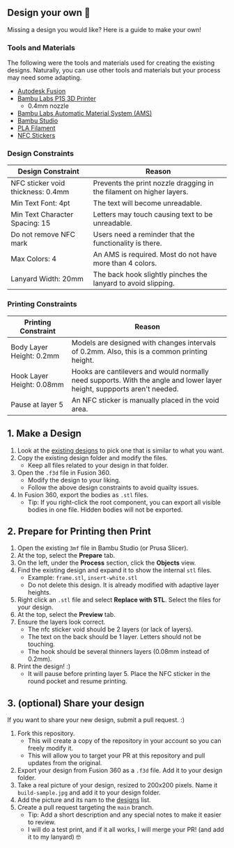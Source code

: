 ## Design your own 🎨
Missing a design you would like? Here is a guide to make your own!

### Tools and Materials
The following were the tools and materials used for creating the existing designs.
Naturally, you can use other tools and materials but your process may need some adapting.

- [Autodesk Fusion](https://www.autodesk.com/products/fusion-360/personal)
- [Bambu Labs P1S 3D Printer](https://bambulab.com/en-us/p1)
    - 0.4mm nozzle
- [Bambu Labs Automatic Material System (AMS)](https://us.store.bambulab.com/products/ams-multicolor-printing)
- [Bambu Studio](https://bambulab.com/en/download/studio)
- [PLA Filament](https://store.bambulab.com/products/pla-basic-filament)
- [NFC Stickers](https://www.amazon.com/gp/product/B0CPJBP3R7)

### Design Constraints
| Design Constraint | Reason |
| --- | --- |
| NFC sticker void thickness: 0.4mm | Prevents the print nozzle dragging in the filament on higher layers. |
| Min Text Font: 4pt | The text will become unreadable. |
| Min Text Character Spacing: 15 | Letters may touch causing text to be unreadable. |
| Do not remove NFC mark | Users need a reminder that the functionality is there. | 
| Max Colors: 4 | An AMS is required. Most do not have more than 4 colors. |
| Lanyard Width: 20mm | The back hook slightly pinches the lanyard to avoid slipping. |

### Printing Constraints
| Printing Constraint | Reason |
| --- | --- |
| Body Layer Height: 0.2mm | Models are designed with changes intervals of 0.2mm. Also, this is a common printing height.  |
| Hook Layer Height: 0.08mm | Hooks are cantilevers and would normally need supports. With the angle and lower layer height, suppports aren't needed. |
| Pause at layer 5 | An NFC sticker is manually placed in the void area. |

## 1. Make a Design
1. Look at the [existing designs](designs.md) to pick one that is similar to what you want.
1. Copy the existing design folder and modify the files.
    - Keep all files related to your design in that folder.
1. Open the `.f3d` file in Fusion 360.
    - Modify the design to your liking.
    - Follow the above design constraints to avoid quailty issues.
1. In Fusion 360, export the bodies as `.stl` files.
    - Tip: If you right-click the root component, you can export all visible bodies in one file. Hidden bodies will not be exported.

## 2. Prepare for Printing then Print
1. Open the existing `3mf` file in Bambu Studio (or Prusa Slicer).
1. At the top, select the  **Prepare** tab.
1. On the left, under the **Process** section, click the **Objects** view.
1. Find the existing design and expand it to show the internal `stl` files.
    - Example: `frame.stl`, `insert-white.stl`
    - Do not delete this design. It is already modified with adaptive layer heights.
1. Right click an `.stl` file and select **Replace with STL**. Select the files for your design.
1. At the top, select the **Preview** tab.
1. Ensure the layers look correct.
    - The nfc sticker void should be 2 layers (or lack of layers).
    - The text on the back should be 1 layer. Letters should not be touching.
    - The hook should be several thinners layers (0.08mm instead of 0.2mm).
1. Print the design! :)
    - It will pause before printing layer 5. Place the NFC sticker in the round pocket and resume printing.

## 3. (optional) Share your design
If you want to share your new design, submit a pull request. :)

1. Fork this repository.
    - This will create a copy of the repository in your account so you can freely modify it.
    - This will allow you to target your PR at this repository and pull updates from the original.
1. Export your design from Fusion 360 as a `.f3d` file. Add it to your design folder.
1. Take a real picture of your design, resized to 200x200 pixels. Name it `build-sample.jpg` and add it to your design folder.
1. Add the picture and its nam to the [designs](designs.md) list.
1. Create a pull request targeting the `main` branch.
    - Tip: Add a short description and any special notes to make it easier to review.
    - I will do a test print, and if it all works, I will merge your PR! (and add it to my lanyard) 🤓

